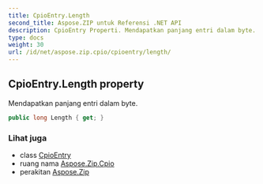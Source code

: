```yaml
---
title: CpioEntry.Length
second_title: Aspose.ZIP untuk Referensi .NET API
description: CpioEntry Properti. Mendapatkan panjang entri dalam byte.
type: docs
weight: 30
url: /id/net/aspose.zip.cpio/cpioentry/length/
---
```

## CpioEntry.Length property

Mendapatkan panjang entri dalam byte.

```csharp
public long Length { get; }
```

### Lihat juga

* class [CpioEntry](../)
* ruang nama [Aspose.Zip.Cpio](../../cpioentry/)
* perakitan [Aspose.Zip](../../../)


